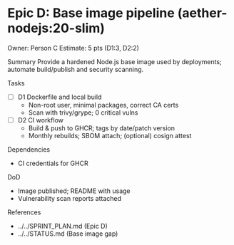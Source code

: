 # Epic D: Base image pipeline (aether-nodejs:20-slim)
Owner: Person C
Estimate: 5 pts (D1:3, D2:2)

Summary
Provide a hardened Node.js base image used by deployments; automate build/publish and security scanning.

Tasks
- [ ] D1 Dockerfile and local build
  - Non-root user, minimal packages, correct CA certs
  - Scan with trivy/grype; 0 critical vulns
- [ ] D2 CI workflow
  - Build & push to GHCR; tags by date/patch version
  - Monthly rebuilds; SBOM attach; (optional) cosign attest

Dependencies
- CI credentials for GHCR

DoD
- Image published; README with usage
- Vulnerability scan reports attached

References
- ../../SPRINT_PLAN.md (Epic D)
- ../../STATUS.md (Base image gap)

